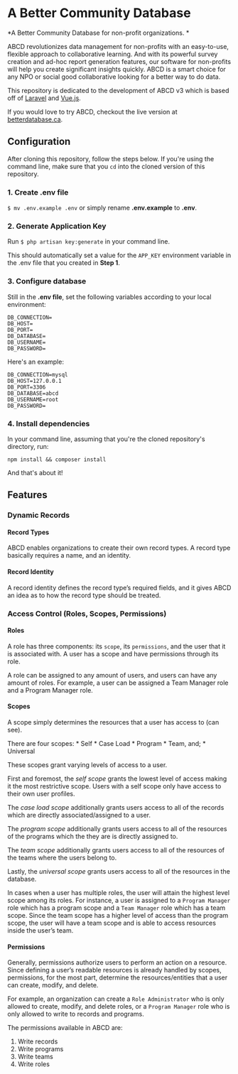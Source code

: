 # A Better Community Database

*A Better Community Database for non-profit organizations. *

ABCD revolutionizes data management for non-profits with an easy-to-use, flexible approach to collaborative learning. And with its powerful survey creation and ad-hoc report generation features, our software for non-profits will help you create significant insights quickly. ABCD is a smart choice for any NPO or social good collaborative looking for a better way to do data.

This repository is dedicated to the development of ABCD v3 which is based off of [Laravel](https://laravel.com/) and [Vue.js](https://vuejs.org/).


If you would love to try ABCD, checkout the live version at [betterdatabase.ca](https://betterdatabase.ca).

## Configuration

After cloning this repository, follow the steps below. If you're using the command line, make sure that you `cd` into the cloned version of this repository. 

### 1. Create .env file

 `$ mv .env.example .env` or simply rename **.env.example** to **.env**.

### 2. Generate Application Key

Run `$ php artisan key:generate` in your command line. 

This should automatically set a value for the `APP_KEY` environment variable in the .env file that you created in **Step 1**.

### 3. Configure database

Still in the **.env file**, set the following variables according to your local environment:

```
DB_CONNECTION=
DB_HOST=
DB_PORT=
DB_DATABASE=
DB_USERNAME=
DB_PASSWORD=
```

Here's an example:

```
DB_CONNECTION=mysql
DB_HOST=127.0.0.1
DB_PORT=3306
DB_DATABASE=abcd
DB_USERNAME=root
DB_PASSWORD=
```

### 4. Install dependencies
In your command line, assuming that you're the cloned repository's directory, run:

`npm install && composer install`

And that's about it!

## Features

### Dynamic Records

#### Record Types
ABCD enables organizations to create their own record types. A record type basically requires a name, and an identity.

#### Record Identity
A record identity defines the record type’s required fields, and it gives ABCD an idea as to how the record type should be treated.

### Access Control (Roles, Scopes, Permissions)

#### Roles
A role has three components: its `scope`, its `permissions`, and the user that it is associated with. A user has a scope and have permissions through its role.

A role can be assigned to any amount of users, and users can have any amount of roles. For example, a user can be assigned a Team Manager role and a Program Manager role.

#### Scopes
A scope simply determines the resources that a user has access to (can see).

There are four scopes: 
    * Self 
    * Case Load
    * Program 
    * Team, and; 
    * Universal 
    
These scopes grant varying levels of access to a user.

First and foremost, the *self scope* grants the lowest level of access making it the most restrictive scope. Users with a self scope only have access to their own user profiles.

The *case load scope* additionally grants users access to all of the records which are directly associated/assigned to a user.

The *program scope* additionally grants users access to all of the resources of the programs which the they are is directly assigned to.

The *team scope* additionally grants users access to all of the resources of the teams where the users belong to.

Lastly, the *universal scope* grants users access to all of the resources in the database.

In cases when a user has multiple roles, the user will attain the highest level scope among its roles. For instance, a user is assigned to a `Program Manager` role which has a program scope and a `Team Manager` role which has a team scope. Since the team scope has a higher level of access than the program scope, the user will have a team scope and is able to access resources inside the user’s team.

#### Permissions
Generally, permissions authorize users to perform an action on a resource. Since defining a user’s readable resources is already handled by scopes, permissions, for the most part, determine the resources/entities that a user can create, modify, and delete.

For example, an organization can create a `Role Administrator` who is only allowed to create, modify, and delete roles, or a `Program Manager` role who is only allowed to write to records and programs.

The permissions available in ABCD are:
1. Write records
2. Write programs
3. Write teams
4. Write roles
